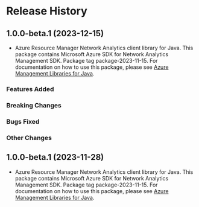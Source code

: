 # Release History

## 1.0.0-beta.1 (2023-12-15)

- Azure Resource Manager Network Analytics client library for Java. This package contains Microsoft Azure SDK for Network Analytics Management SDK.  Package tag package-2023-11-15. For documentation on how to use this package, please see [Azure Management Libraries for Java](https://aka.ms/azsdk/java/mgmt).

### Features Added

### Breaking Changes

### Bugs Fixed

### Other Changes

## 1.0.0-beta.1 (2023-11-28)

- Azure Resource Manager Network Analytics client library for Java. This package contains Microsoft Azure SDK for Network Analytics Management SDK.  Package tag package-2023-11-15. For documentation on how to use this package, please see [Azure Management Libraries for Java](https://aka.ms/azsdk/java/mgmt).
